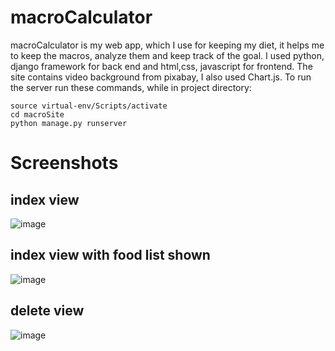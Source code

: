 # macroCalculator
macroCalculator is my web app, which I use for keeping my diet, it helps me to keep the macros, analyze them and keep track of the goal.
I used python, django framework for back end and html,css, javascript for frontend.
The site contains video background from pixabay, I also used Chart.js.
To run the server run these commands, while in project directory:
```
source virtual-env/Scripts/activate
cd macroSite
python manage.py runserver
```

# Screenshots
## index view
![image](https://github.com/mlaskowski7/macroCalculator/assets/144243838/9ce3db9e-5bb2-406d-8e4b-2c67d55dfd4e)

## index view with food list shown
![image](https://github.com/mlaskowski7/macroCalculator/assets/144243838/1283c39f-80a0-4c4c-9142-f4cf032663d9)

## delete view
![image](https://github.com/mlaskowski7/macroCalculator/assets/144243838/c8a6b531-2fee-4e97-82e8-306a4f95772d)
